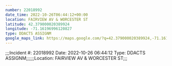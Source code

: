 ```yaml
---
number: 22018992
date_time: 2022-10-26T06:44:12+00:00
location: FAIRVIEW AV & WORCESTER ST
latitude: 42.379000020389924
longitude: -71.16196996120827
type: DDACTS ASSIGNM
google_maps_link: https://maps.google.com/?q=42.379000020389924,-71.16196996120827
---
```


;;;Incident #: 22018992  Date: 2022-10-26 06:44:12   Type: DDACTS ASSIGNM;;;;;;Location: FAIRVIEW AV & WORCESTER ST;;;
